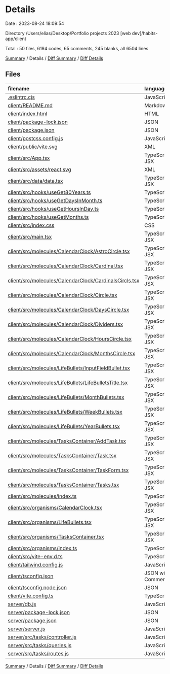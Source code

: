 # Details

Date : 2023-08-24 18:09:54

Directory /Users/elias/Desktop/Portfolio projects 2023 [web dev]/habits-app/client

Total : 50 files,  6194 codes, 65 comments, 245 blanks, all 6504 lines

[Summary](results.md) / Details / [Diff Summary](diff.md) / [Diff Details](diff-details.md)

## Files
| filename | language | code | comment | blank | total |
| :--- | :--- | ---: | ---: | ---: | ---: |
| [.eslintrc.cjs](/.eslintrc.cjs) | JavaScript | 18 | 0 | 1 | 19 |
| [client/README.md](/client/README.md) | Markdown | 1 | 0 | 1 | 2 |
| [client/index.html](/client/index.html) | HTML | 13 | 0 | 1 | 14 |
| [client/package-lock.json](/client/package-lock.json) | JSON | 3,607 | 0 | 1 | 3,608 |
| [client/package.json](/client/package.json) | JSON | 34 | 0 | 1 | 35 |
| [client/postcss.config.js](/client/postcss.config.js) | JavaScript | 6 | 0 | 1 | 7 |
| [client/public/vite.svg](/client/public/vite.svg) | XML | 1 | 0 | 0 | 1 |
| [client/src/App.tsx](/client/src/App.tsx) | TypeScript JSX | 80 | 5 | 13 | 98 |
| [client/src/assets/react.svg](/client/src/assets/react.svg) | XML | 1 | 0 | 0 | 1 |
| [client/src/data/data.tsx](/client/src/data/data.tsx) | TypeScript JSX | 29 | 0 | 3 | 32 |
| [client/src/hooks/useGet80Years.ts](/client/src/hooks/useGet80Years.ts) | TypeScript | 27 | 1 | 8 | 36 |
| [client/src/hooks/useGetDaysInMonth.ts](/client/src/hooks/useGetDaysInMonth.ts) | TypeScript | 10 | 0 | 2 | 12 |
| [client/src/hooks/useGetHoursInDay.ts](/client/src/hooks/useGetHoursInDay.ts) | TypeScript | 16 | 1 | 5 | 22 |
| [client/src/hooks/useGetMonths.ts](/client/src/hooks/useGetMonths.ts) | TypeScript | 34 | 1 | 6 | 41 |
| [client/src/index.css](/client/src/index.css) | CSS | 648 | 20 | 112 | 780 |
| [client/src/main.tsx](/client/src/main.tsx) | TypeScript JSX | 9 | 0 | 2 | 11 |
| [client/src/molecules/CalendarClock/AstroCircle.tsx](/client/src/molecules/CalendarClock/AstroCircle.tsx) | TypeScript JSX | 59 | 1 | 2 | 62 |
| [client/src/molecules/CalendarClock/Cardinal.tsx](/client/src/molecules/CalendarClock/Cardinal.tsx) | TypeScript JSX | 4 | 0 | 1 | 5 |
| [client/src/molecules/CalendarClock/CardinalsCircls.tsx](/client/src/molecules/CalendarClock/CardinalsCircls.tsx) | TypeScript JSX | 56 | 0 | 2 | 58 |
| [client/src/molecules/CalendarClock/Circle.tsx](/client/src/molecules/CalendarClock/Circle.tsx) | TypeScript JSX | 59 | 0 | 2 | 61 |
| [client/src/molecules/CalendarClock/DaysCircle.tsx](/client/src/molecules/CalendarClock/DaysCircle.tsx) | TypeScript JSX | 93 | 0 | 10 | 103 |
| [client/src/molecules/CalendarClock/Dividers.tsx](/client/src/molecules/CalendarClock/Dividers.tsx) | TypeScript JSX | 19 | 0 | 1 | 20 |
| [client/src/molecules/CalendarClock/HoursCircle.tsx](/client/src/molecules/CalendarClock/HoursCircle.tsx) | TypeScript JSX | 54 | 0 | 2 | 56 |
| [client/src/molecules/CalendarClock/MonthsCircle.tsx](/client/src/molecules/CalendarClock/MonthsCircle.tsx) | TypeScript JSX | 32 | 1 | 2 | 35 |
| [client/src/molecules/LifeBullets/InputFieldBullet.tsx](/client/src/molecules/LifeBullets/InputFieldBullet.tsx) | TypeScript JSX | 12 | 1 | 1 | 14 |
| [client/src/molecules/LifeBullets/LifeBulletsTitle.tsx](/client/src/molecules/LifeBullets/LifeBulletsTitle.tsx) | TypeScript JSX | 8 | 0 | 1 | 9 |
| [client/src/molecules/LifeBullets/MonthBullets.tsx](/client/src/molecules/LifeBullets/MonthBullets.tsx) | TypeScript JSX | 27 | 0 | 1 | 28 |
| [client/src/molecules/LifeBullets/WeekBullets.tsx](/client/src/molecules/LifeBullets/WeekBullets.tsx) | TypeScript JSX | 27 | 0 | 1 | 28 |
| [client/src/molecules/LifeBullets/YearBullets.tsx](/client/src/molecules/LifeBullets/YearBullets.tsx) | TypeScript JSX | 26 | 3 | 2 | 31 |
| [client/src/molecules/TasksContainer/AddTask.tsx](/client/src/molecules/TasksContainer/AddTask.tsx) | TypeScript JSX | 9 | 0 | 2 | 11 |
| [client/src/molecules/TasksContainer/Task.tsx](/client/src/molecules/TasksContainer/Task.tsx) | TypeScript JSX | 4 | 0 | 1 | 5 |
| [client/src/molecules/TasksContainer/TaskForm.tsx](/client/src/molecules/TasksContainer/TaskForm.tsx) | TypeScript JSX | 34 | 0 | 1 | 35 |
| [client/src/molecules/TasksContainer/Tasks.tsx](/client/src/molecules/TasksContainer/Tasks.tsx) | TypeScript JSX | 43 | 15 | 5 | 63 |
| [client/src/molecules/index.ts](/client/src/molecules/index.ts) | TypeScript | 36 | 3 | 4 | 43 |
| [client/src/organisms/CalendarClock.tsx](/client/src/organisms/CalendarClock.tsx) | TypeScript JSX | 63 | 0 | 2 | 65 |
| [client/src/organisms/LifeBullets.tsx](/client/src/organisms/LifeBullets.tsx) | TypeScript JSX | 27 | 0 | 5 | 32 |
| [client/src/organisms/TasksContainer.tsx](/client/src/organisms/TasksContainer.tsx) | TypeScript JSX | 25 | 0 | 2 | 27 |
| [client/src/organisms/index.ts](/client/src/organisms/index.ts) | TypeScript | 4 | 0 | 2 | 6 |
| [client/src/vite-env.d.ts](/client/src/vite-env.d.ts) | TypeScript | 0 | 1 | 1 | 2 |
| [client/tailwind.config.js](/client/tailwind.config.js) | JavaScript | 7 | 1 | 1 | 9 |
| [client/tsconfig.json](/client/tsconfig.json) | JSON with Comments | 21 | 2 | 3 | 26 |
| [client/tsconfig.node.json](/client/tsconfig.node.json) | JSON | 10 | 0 | 1 | 11 |
| [client/vite.config.ts](/client/vite.config.ts) | TypeScript | 5 | 1 | 2 | 8 |
| [server/db.js](/server/db.js) | JavaScript | 8 | 0 | 3 | 11 |
| [server/package-lock.json](/server/package-lock.json) | JSON | 773 | 0 | 1 | 774 |
| [server/package.json](/server/package.json) | JSON | 17 | 0 | 1 | 18 |
| [server/server.js](/server/server.js) | JavaScript | 16 | 0 | 6 | 22 |
| [server/src/tasks/controller.js](/server/src/tasks/controller.js) | JavaScript | 60 | 7 | 11 | 78 |
| [server/src/tasks/queries.js](/server/src/tasks/queries.js) | JavaScript | 13 | 1 | 2 | 16 |
| [server/src/tasks/routes.js](/server/src/tasks/routes.js) | JavaScript | 9 | 0 | 4 | 13 |

[Summary](results.md) / Details / [Diff Summary](diff.md) / [Diff Details](diff-details.md)